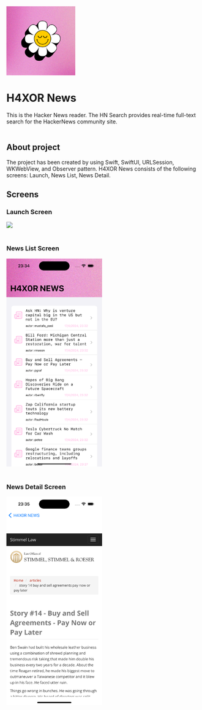 <img src="H4XOR News/Assets.xcassets/AppIcon.appiconset/1024.png" width="180" />

#  H4XOR News

This is the Hacker News reader. The HN Search provides real-time full-text search for the HackerNews community site.
<br/><br/>

## About project

The project has been created by using Swift, SwiftUI, URLSession, WKWebView, and Observer pattern. H4XOR News consists of the following screens: Launch, News List, News Detail.


## Screens

### Launch Screen
<img src="H4XOR News/Assets.xcassets/news_launch.imageset/news_launch.png" width="250" />
<br/><br/>

### News List Screen
<img src="H4XOR News/Assets.xcassets/news_list.imageset/news_list.png" width="250" />
<br/><br/>

### News Detail Screen
<img src="H4XOR News/Assets.xcassets/news_detail.imageset/news_detail.png" width="250" />
  
